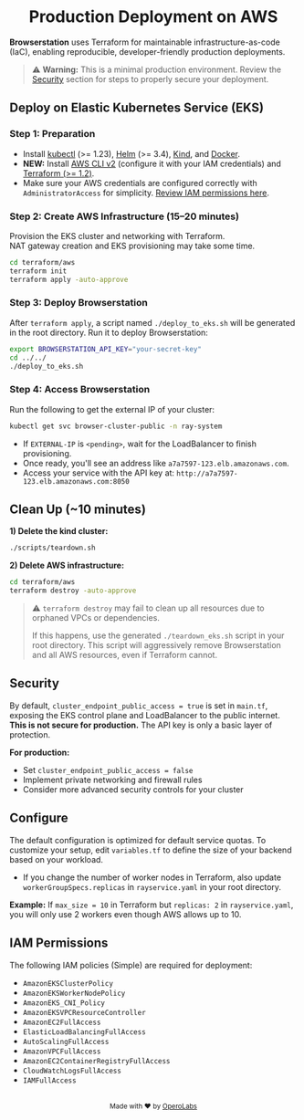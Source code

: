 <h1 align="center">Production Deployment on AWS</h1>

**Browserstation** uses Terraform for maintainable infrastructure-as-code (IaC), enabling reproducible, developer-friendly production deployments.

> ⚠️ **Warning:** This is a minimal production environment. Review the [Security](#security) section for steps to properly secure your deployment.

## Deploy on Elastic Kubernetes Service (EKS)

### Step 1: Preparation

- Install [kubectl](https://kubernetes.io/docs/tasks/tools/) (>= 1.23), [Helm](https://helm.sh/docs/intro/install/) (>= 3.4), [Kind](https://kind.sigs.k8s.io/), and [Docker](https://docs.docker.com/get-docker/).
- **NEW:** Install [AWS CLI v2](https://docs.aws.amazon.com/cli/latest/userguide/getting-started-install.html) (configure it with your IAM credentials) and [Terraform (>= 1.2)](https://developer.hashicorp.com/terraform/install).
- Make sure your AWS credentials are configured correctly with `AdministratorAccess` for simplicity. [Review IAM permissions here](#iam-permissions).

### Step 2: Create AWS Infrastructure (15–20 minutes)

Provision the EKS cluster and networking with Terraform.  
NAT gateway creation and EKS provisioning may take some time.

```bash
cd terraform/aws
terraform init
terraform apply -auto-approve
````

### Step 3: Deploy Browserstation

After `terraform apply`, a script named `./deploy_to_eks.sh` will be generated in the root directory.
Run it to deploy Browserstation:

```bash
export BROWSERSTATION_API_KEY="your-secret-key"
cd ../../
./deploy_to_eks.sh
```

### Step 4: Access Browserstation

Run the following to get the external IP of your cluster:

```bash
kubectl get svc browser-cluster-public -n ray-system
```

* If `EXTERNAL-IP` is `<pending>`, wait for the LoadBalancer to finish provisioning.
* Once ready, you'll see an address like `a7a7597-123.elb.amazonaws.com`.
* Access your service with the API key at:
  `http://a7a7597-123.elb.amazonaws.com:8050`

## Clean Up (\~10 minutes)

**1) Delete the kind cluster:**

```bash
./scripts/teardown.sh
```

**2) Delete AWS infrastructure:**

```bash
cd terraform/aws
terraform destroy -auto-approve
```

> ⚠️ `terraform destroy` may fail to clean up all resources due to orphaned VPCs or dependencies.
>
> If this happens, use the generated `./teardown_eks.sh` script in your root directory. This script will aggressively remove Browserstation and all AWS resources, even if Terraform cannot.

## Security

By default, `cluster_endpoint_public_access = true` is set in `main.tf`, exposing the EKS control plane and LoadBalancer to the public internet.
**This is not secure for production.** The API key is only a basic layer of protection.

**For production:**

* Set `cluster_endpoint_public_access = false`
* Implement private networking and firewall rules
* Consider more advanced security controls for your cluster

## Configure

The default configuration is optimized for default service quotas.
To customize your setup, edit `variables.tf` to define the size of your backend based on your workload.

* If you change the number of worker nodes in Terraform, also update `workerGroupSpecs.replicas` in `rayservice.yaml` in your root directory.

**Example:**
If `max_size = 10` in Terraform but `replicas: 2` in `rayservice.yaml`, you will only use 2 workers even though AWS allows up to 10.

## IAM Permissions

The following IAM policies (Simple) are required for deployment:

* `AmazonEKSClusterPolicy`
* `AmazonEKSWorkerNodePolicy`
* `AmazonEKS_CNI_Policy`
* `AmazonEKSVPCResourceController`
* `AmazonEC2FullAccess`
* `ElasticLoadBalancingFullAccess`
* `AutoScalingFullAccess`
* `AmazonVPCFullAccess`
* `AmazonEC2ContainerRegistryFullAccess`
* `CloudWatchLogsFullAccess`
* `IAMFullAccess`

<br>
<div align="center">
  <sub>
    Made with ❤️ by <a href="https://www.operolabs.com/">OperoLabs</a>
  </sub>
</div>
